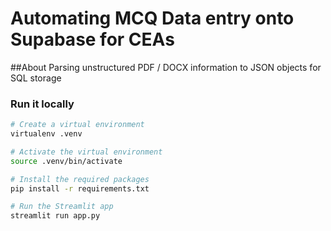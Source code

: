 # Automating MCQ Data entry onto Supabase for CEAs

##About
Parsing unstructured PDF / DOCX information to JSON objects for SQL storage

### Run it locally

```bash
# Create a virtual environment
virtualenv .venv

# Activate the virtual environment
source .venv/bin/activate

# Install the required packages
pip install -r requirements.txt

# Run the Streamlit app
streamlit run app.py
